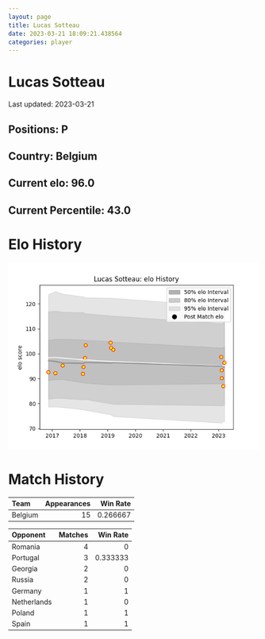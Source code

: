 ```yaml
---  
layout: page  
title: Lucas Sotteau  
date: 2023-03-21 18:09:21.438564  
categories: player  
---
```

# Lucas Sotteau


Last updated: 2023-03-21
## Positions: P

## Country: Belgium

## Current elo: 96.0

## Current Percentile: 43.0

# Elo History


![elo history](history_LucasSotteau.png)
# Match History


| Team    |   Appearances |   Win Rate |
|:--------|--------------:|-----------:|
| Belgium |            15 |   0.266667 |

| Opponent    |   Matches |   Win Rate |
|:------------|----------:|-----------:|
| Romania     |         4 |   0        |
| Portugal    |         3 |   0.333333 |
| Georgia     |         2 |   0        |
| Russia      |         2 |   0        |
| Germany     |         1 |   1        |
| Netherlands |         1 |   0        |
| Poland      |         1 |   1        |
| Spain       |         1 |   1        |